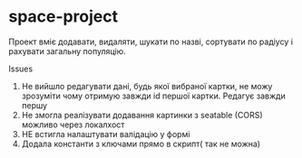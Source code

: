 # space-project

Проект вміє додавати, видаляти, шукати по назві, сортувати по радіусу і рахувати загальну популяцію.

Issues

1. Не вийшло редагувати дані, будь якої вибраної картки, не можу зрозуміти чому отримую завжди id першої картки. Редагує завжди першу
2. Не змогла реалізувати додавання картинки з seatable (CORS) можливо через локалхост
3. НЕ встигла налаштувати валідацію у формі
4. Додала константи з ключами прямо в скрипт( так не можна)
